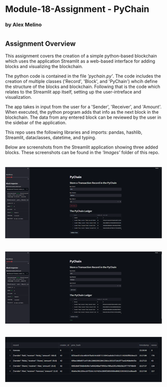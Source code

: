 # Module-18-Assignment - PyChain

### by Alex Melino

#

## Assignment Overview

This assignment covers the creation of a simple python-based blockchain which uses the application Streamlit as a web-based interface for adding blocks and visualizing the blockchain.

The python code is contained in the file *'pychain.py'*. The code includes the creation of multiple classes ('Record', 'Block', and 'PyChain') whcih define the structure of the blocks and blockchain. Following that is the code which relates to the Streamlit app itself, setting up the user-intreface and visualization.

The app takes in input from the user for a 'Sender', 'Receiver', and 'Amount'. When executed, the python program adds that info as the next block in the blockchain. The data from any entered block can be reviewed by the user in the sidebar of the application.

This repo uses the following libraries and imports: pandas, hashlib, Streamlit, dataclasses, datetime, and typing.

Below are screenshots from the Streamlit application showing three added blocks. These screenshots can be found in the *'Images'* folder of this repo.

#

![Blockchain Screenshot 1](Images/Screenshot1.png)

#

![Blockchain Screenshot 2](Images/Screenshot2.png)

#

![Blockchain Screenshot 3](Images/Screenshot3.png)